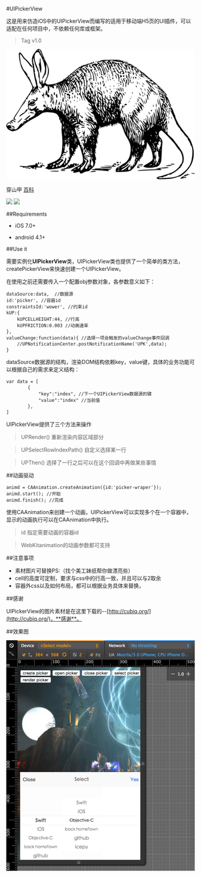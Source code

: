 #UIPickerView

这是用来仿造iOS中的UIPickerView而编写的适用于移动端H5页的UI插件，可以适配在任何项目中，不依赖任何库或框架。

>Tag v1.0

![](aardvark-37587_1280.png)

穿山甲 [百科](http://baike.baidu.com/subview/11288/16772137.htm)

![](https://img.shields.io/travis/joyent/node/v0.6.svg)
![](https://img.shields.io/github/license/mashape/apistatus.svg)

##Requirements

- iOS 7.0+

- android 4.1+

##Use it

需要实例化**UIPickerView**类，UIPickerView类也提供了一个简单的类方法，createPickerView来快速创建一个UIPickerView。

在使用之前还需要传入一个配置obj参数对象，各参数意义如下：

	dataSource:data,  //数据源
	id:'picker', //容器id
	constraintsId:'wower', //约束id
	kUP:{
		kUPCELLHEIGHT:44, //行高
		kUPFRICTION:0.003 //动画速率
	},
	valueChange:function(data){ //选择一项会触发的valueChange事件回调
		//UPNotificationCenter.postNotificationName('UPK',data);
	}

dataSource数据源的结构，渲染DOM结构依赖key，value键，具体的业务功能可以根据自己的需求来定义结构：

	var data = [
			{
				"key":"index", //下一个UIPickerView数据源的键
				"value":"index" //当前值
			},
	]

UIPickerView提供了三个方法来操作

>UPRender() 重新渲染内容区域部分

>UPSelectRowIndexPath() 自定义选择某一行

>UPThen() 选择了一行之后可以在这个回调中再做某些事情

##动画驱动

	animd = CAAnimation.createAnimation({id:'picker-wraper'});
	animd.start(); //开始
	animd.finish(); //完成

使用CAAnimation来创建一个动画，UIPickerView可以实现多个在一个容器中，显示的动画执行可以在CAAnimation中执行。

> id 指定需要动画的容器id

> WebKitanimation的动画参数都可支持


##注意事项

* 素材图片可替换PS:（找个美工妹纸帮你做漂亮些）
* cell的高度可定制，要求与css中的行高一致，并且可以与2取余
* 容器外css以及如何布局，都可以根据业务具体来替换，

##感谢

UIPickerView的图片素材是在这里下载的--[http://cubiq.org/](http://cubiq.org/)，**感谢**。

##效果图

![iOS 8.3风格的UIPickerView](UIPickerView-v0.0.1.png)

